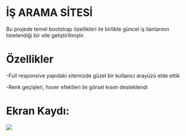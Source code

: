 # İŞ ARAMA SİTESİ

Bu projede temel bootstrap özellikleri ile birlikte güncel iş ilanlarının listelendiği bir site geliştirilmiştir.

# Özellikler
-Full responsive yapıdaki sitemizde güzel bir kullanıcı arayüzü elde ettik

-Renk geçişleri, hover efektleri ile görsel kısım desteklendi

# Ekran Kaydı:
![](isbul.gif)
